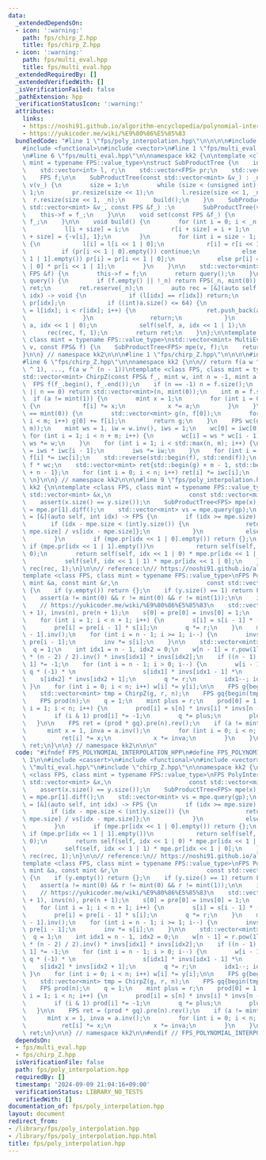 ```yaml
---
data:
  _extendedDependsOn:
  - icon: ':warning:'
    path: fps/chirp_Z.hpp
    title: fps/chirp_Z.hpp
  - icon: ':warning:'
    path: fps/multi_eval.hpp
    title: fps/multi_eval.hpp
  _extendedRequiredBy: []
  _extendedVerifiedWith: []
  _isVerificationFailed: false
  _pathExtension: hpp
  _verificationStatusIcon: ':warning:'
  attributes:
    links:
    - https://noshi91.github.io/algorithm-encyclopedia/polynomial-interpolation-geometric#fn:Bostan
    - https://yukicoder.me/wiki/%E9%80%86%E5%85%83
  bundledCode: "#line 1 \"fps/poly_interpolation.hpp\"\n\n\n\n#include <cassert>\n\
    #include <functional>\n#include <vector>\n#line 1 \"fps/multi_eval.hpp\"\n\n\n\
    \n#line 6 \"fps/multi_eval.hpp\"\n\nnamespace kk2 {\n\ntemplate <class FPS, class\
    \ mint = typename FPS::value_type>\nstruct SubProductTree {\n    int _n, size;\n\
    \    std::vector<int> l, r;\n    std::vector<FPS> pr;\n    std::vector<mint> v;\n\
    \    FPS f;\n\n    SubProductTree(const std::vector<mint> &v_) : _n(int(v_.size())),\
    \ v(v_) {\n        size = 1;\n        while (size < (unsigned int)(_n)) size <<=\
    \ 1;\n        pr.resize(size << 1);\n        l.resize(size << 1, _n);\n      \
    \  r.resize(size << 1, _n);\n        build();\n    }\n    SubProductTree(const\
    \ std::vector<mint> &v_, const FPS &f_) :\n        SubProductTree(v_) {\n    \
    \    this->f = f_;\n    }\n\n    void set(const FPS &f_) {\n        this->f =\
    \ f_;\n    }\n\n    void build() {\n        for (int i = 0; i < _n; i++) {\n \
    \           l[i + size] = i;\n            r[i + size] = i + 1;\n            pr[i\
    \ + size] = {-v[i], 1};\n        }\n        for (int i = size - 1; i > 0; i--)\
    \ {\n            l[i] = l[i << 1 | 0];\n            r[i] = r[i << 1 | 1];\n  \
    \          if (pr[i << 1 | 0].empty()) continue;\n            else if (pr[i <<\
    \ 1 | 1].empty()) pr[i] = pr[i << 1 | 0];\n            else pr[i] = pr[i << 1\
    \ | 0] * pr[i << 1 | 1];\n        }\n    }\n\n    std::vector<mint> query(const\
    \ FPS &f) {\n        this->f = f;\n        return query();\n    }\n\n    std::vector<mint>\
    \ query() {\n        if (f.empty() || !_n) return FPS(_n, mint(0));\n        std::vector<mint>\
    \ ret;\n        ret.reserve(_n);\n        auto rec = [&](auto self, FPS a, int\
    \ idx) -> void {\n            if (l[idx] == r[idx]) return;\n            a %=\
    \ pr[idx];\n            if ((int)a.size() <= 64) {\n                for (int i\
    \ = l[idx]; i < r[idx]; i++) {\n                    ret.push_back(a.eval(v[i]));\n\
    \                }\n                return;\n            }\n            self(self,\
    \ a, idx << 1 | 0);\n            self(self, a, idx << 1 | 1);\n        };\n  \
    \      rec(rec, f, 1);\n        return ret;\n    }\n};\n\ntemplate <class FPS,\
    \ class mint = typename FPS::value_type>\nstd::vector<mint> MultiEval(std::vector<mint>\
    \ v, const FPS& f) {\n    SubProductTree<FPS> mpe(v, f);\n    return mpe.query();\n\
    }\n\n} // namespace kk2\n\n\n#line 1 \"fps/chirp_Z.hpp\"\n\n\n\n#include <algorithm>\n\
    #line 6 \"fps/chirp_Z.hpp\"\n\nnamespace kk2 {\n\n// return f(a w ^ 0), f(a w\
    \ ^ 1), ..., f(a w ^ (n - 1))\ntemplate <class FPS, class mint = typename FPS::value_type>\n\
    std::vector<mint> ChirpZ(const FPS& f_, mint w, int n = -1, mint a = 1) {\n  \
    \  FPS f(f_.begin(), f_.end());\n    if (n == -1) n = f.size();\n    if (f.empty()\
    \ || n == 0) return std::vector<mint>(n, mint(0));\n    int m = f.size();\n  \
    \  if (a != mint(1)) {\n        mint x = 1;\n        for (int i = 0; i < m; i++)\
    \ {\n            f[i] *= x;\n            x *= a;\n        }\n    }\n    if (w\
    \ == mint(0)) {\n        std::vector<mint> g(n, f[0]);\n        for (int i = 1;\
    \ i < m; i++) g[0] += f[i];\n        return g;\n    }\n    FPS wc(n + m), iwc(std::max(n,\
    \ m));\n    mint ws = 1, iw = w.inv(), iws = 1;\n    wc[0] = iwc[0] = 1;\n   \
    \ for (int i = 1; i < n + m; i++) {\n        wc[i] = ws * wc[i - 1];\n       \
    \ ws *= w;\n    }\n    for (int i = 1; i < std::max(n, m); i++) {\n        iwc[i]\
    \ = iws * iwc[i - 1];\n        iws *= iw;\n    }\n    for (int i = 0; i < m; i++)\
    \ f[i] *= iwc[i];\n    std::reverse(std::begin(f), std::end(f));\n    FPS g =\
    \ f * wc;\n    std::vector<mint> ret{std::begin(g) + m - 1, std::begin(g) + m\
    \ + n - 1};\n    for (int i = 0; i < n; i++) ret[i] *= iwc[i];\n    return ret;\
    \ \n}\n\n} // namespace kk2\n\n\n#line 9 \"fps/poly_interpolation.hpp\"\n\nnamespace\
    \ kk2 {\n\ntemplate <class FPS, class mint = typename FPS::value_type>\nFPS PolyInterpolation(const\
    \ std::vector<mint> &x,\n                      const std::vector<mint> &y) {\n\
    \    assert(x.size() == y.size());\n    SubProductTree<FPS> mpe(x);\n    FPS gp\
    \ = mpe.pr[1].diff();\n    std::vector<mint> vs = mpe.query(gp);\n    auto rec\
    \ = [&](auto self, int idx) -> FPS {\n        if (idx >= mpe.size) {  \n     \
    \       if (idx - mpe.size < (int)y.size()) {\n                return {y[idx -\
    \ mpe.size] / vs[idx - mpe.size]};\n            }\n            else return {mint(1)};\n\
    \        }\n        if (mpe.pr[idx << 1 | 0].empty()) return {};\n        else\
    \ if (mpe.pr[idx << 1 | 1].empty())\n            return self(self, idx << 1 |\
    \ 0);\n        return self(self, idx << 1 | 0) * mpe.pr[idx << 1 | 1] +\n    \
    \           self(self, idx << 1 | 1) * mpe.pr[idx << 1 | 0];\n    };\n    return\
    \ rec(rec, 1);\n}\n\n// reference:\n// https://noshi91.github.io/algorithm-encyclopedia/polynomial-interpolation-geometric#fn:Bostan\n\
    template <class FPS, class mint = typename FPS::value_type>\nFPS PolyInterpolationGeo(const\
    \ mint &a, const mint &r,\n                         const std::vector<mint> &y)\
    \ {\n    if (y.empty()) return {};\n    if (y.size() == 1) return FPS{y[0]};\n\
    \    assert(a != mint(0) && r != mint(0) && r != mint(1));\n\n    int n = (int)y.size();\n\
    \    // https://yukicoder.me/wiki/%E9%80%86%E5%85%83\n    std::vector<mint> s(n\
    \ + 1), invs(n), pre(n + 1);\n    s[0] = pre[0] = invs[0] = 1;\n    mint q = r;\n\
    \    for (int i = 1; i < n + 1; i++) {\n        s[i] = s[i - 1] * (-q + 1);\n\
    \        pre[i] = pre[i - 1] * s[i];\n        q *= r;\n    }\n    mint inv = pre[n\
    \ - 1].inv();\n    for (int i = n - 1; i >= 1; i--) {\n        invs[i] = inv *\
    \ pre[i - 1];\n        inv *= s[i];\n    }\n\n    std::vector<mint> w(n);\n  \
    \  q = 1;\n    int idx1 = n - 1, idx2 = 0;\n    w[n - 1] = r.pow(1ll * (n - 1)\
    \ * (n - 2) / 2).inv() * invs[idx1] * invs[idx2];\n    if ((n - 1) & 1) w[n -\
    \ 1] *= -1;\n    for (int i = n - 1; i > 0; i--) {\n        w[i - 1] = w[i] *\
    \ q * (-1) * \n                   s[idx1] * invs[idx1 - 1] *\n               \
    \    s[idx2] * invs[idx2 + 1];\n        q *= r;\n        idx1--; idx2++;\n   \
    \ }\n    for (int i = 0; i < n; i++) w[i] *= y[i];\n\n    FPS g{begin(w), end(w)};\n\
    \    std::vector<mint> tmp = ChirpZ(g, r, n);\n    FPS gq{begin(tmp), end(tmp)};\n\
    \    FPS prod(n);\n    q = 1;\n    mint plus = r;\n    prod[0] = 1;\n    for (int\
    \ i = 1; i < n; i++) {\n        prod[i] = s[n] * invs[i] * invs[n - i] * q;\n\
    \        if (i & 1) prod[i] *= -1;\n        q *= plus;\n        plus *= r;\n \
    \   }\n\n    FPS ret = (prod * gq).pre(n).rev();\n    if (a != mint(1)) {\n  \
    \      mint x = 1, inva = a.inv();\n        for (int i = 0; i < n; i++) {\n  \
    \          ret[i] *= x;\n            x *= inva;\n        }\n    }\n    return\
    \ ret;\n}\n\n} // namespace kk2\n\n\n"
  code: "#ifndef FPS_POLYNOMIAL_INTERPOLATION_HPP\n#define FPS_POLYNOMIAL_INTERPOLATION_HPP\
    \ 1\n\n#include <cassert>\n#include <functional>\n#include <vector>\n#include\
    \ \"multi_eval.hpp\"\n#include \"chirp_Z.hpp\"\n\nnamespace kk2 {\n\ntemplate\
    \ <class FPS, class mint = typename FPS::value_type>\nFPS PolyInterpolation(const\
    \ std::vector<mint> &x,\n                      const std::vector<mint> &y) {\n\
    \    assert(x.size() == y.size());\n    SubProductTree<FPS> mpe(x);\n    FPS gp\
    \ = mpe.pr[1].diff();\n    std::vector<mint> vs = mpe.query(gp);\n    auto rec\
    \ = [&](auto self, int idx) -> FPS {\n        if (idx >= mpe.size) {  \n     \
    \       if (idx - mpe.size < (int)y.size()) {\n                return {y[idx -\
    \ mpe.size] / vs[idx - mpe.size]};\n            }\n            else return {mint(1)};\n\
    \        }\n        if (mpe.pr[idx << 1 | 0].empty()) return {};\n        else\
    \ if (mpe.pr[idx << 1 | 1].empty())\n            return self(self, idx << 1 |\
    \ 0);\n        return self(self, idx << 1 | 0) * mpe.pr[idx << 1 | 1] +\n    \
    \           self(self, idx << 1 | 1) * mpe.pr[idx << 1 | 0];\n    };\n    return\
    \ rec(rec, 1);\n}\n\n// reference:\n// https://noshi91.github.io/algorithm-encyclopedia/polynomial-interpolation-geometric#fn:Bostan\n\
    template <class FPS, class mint = typename FPS::value_type>\nFPS PolyInterpolationGeo(const\
    \ mint &a, const mint &r,\n                         const std::vector<mint> &y)\
    \ {\n    if (y.empty()) return {};\n    if (y.size() == 1) return FPS{y[0]};\n\
    \    assert(a != mint(0) && r != mint(0) && r != mint(1));\n\n    int n = (int)y.size();\n\
    \    // https://yukicoder.me/wiki/%E9%80%86%E5%85%83\n    std::vector<mint> s(n\
    \ + 1), invs(n), pre(n + 1);\n    s[0] = pre[0] = invs[0] = 1;\n    mint q = r;\n\
    \    for (int i = 1; i < n + 1; i++) {\n        s[i] = s[i - 1] * (-q + 1);\n\
    \        pre[i] = pre[i - 1] * s[i];\n        q *= r;\n    }\n    mint inv = pre[n\
    \ - 1].inv();\n    for (int i = n - 1; i >= 1; i--) {\n        invs[i] = inv *\
    \ pre[i - 1];\n        inv *= s[i];\n    }\n\n    std::vector<mint> w(n);\n  \
    \  q = 1;\n    int idx1 = n - 1, idx2 = 0;\n    w[n - 1] = r.pow(1ll * (n - 1)\
    \ * (n - 2) / 2).inv() * invs[idx1] * invs[idx2];\n    if ((n - 1) & 1) w[n -\
    \ 1] *= -1;\n    for (int i = n - 1; i > 0; i--) {\n        w[i - 1] = w[i] *\
    \ q * (-1) * \n                   s[idx1] * invs[idx1 - 1] *\n               \
    \    s[idx2] * invs[idx2 + 1];\n        q *= r;\n        idx1--; idx2++;\n   \
    \ }\n    for (int i = 0; i < n; i++) w[i] *= y[i];\n\n    FPS g{begin(w), end(w)};\n\
    \    std::vector<mint> tmp = ChirpZ(g, r, n);\n    FPS gq{begin(tmp), end(tmp)};\n\
    \    FPS prod(n);\n    q = 1;\n    mint plus = r;\n    prod[0] = 1;\n    for (int\
    \ i = 1; i < n; i++) {\n        prod[i] = s[n] * invs[i] * invs[n - i] * q;\n\
    \        if (i & 1) prod[i] *= -1;\n        q *= plus;\n        plus *= r;\n \
    \   }\n\n    FPS ret = (prod * gq).pre(n).rev();\n    if (a != mint(1)) {\n  \
    \      mint x = 1, inva = a.inv();\n        for (int i = 0; i < n; i++) {\n  \
    \          ret[i] *= x;\n            x *= inva;\n        }\n    }\n    return\
    \ ret;\n}\n\n} // namespace kk2\n\n#endif // FPS_POLYNOMIAL_INTERPOLATION_HPP\n"
  dependsOn:
  - fps/multi_eval.hpp
  - fps/chirp_Z.hpp
  isVerificationFile: false
  path: fps/poly_interpolation.hpp
  requiredBy: []
  timestamp: '2024-09-09 21:04:16+09:00'
  verificationStatus: LIBRARY_NO_TESTS
  verifiedWith: []
documentation_of: fps/poly_interpolation.hpp
layout: document
redirect_from:
- /library/fps/poly_interpolation.hpp
- /library/fps/poly_interpolation.hpp.html
title: fps/poly_interpolation.hpp
---
```

